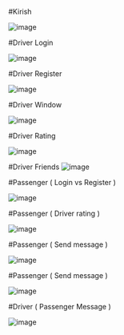 #Kirish

![image](https://github.com/SamandarYigitaliyev/Taxi-service.WPF/assets/121451433/6e91db40-ce3a-489b-9089-51c861f3a0b3)

#Driver Login

![image](https://github.com/SamandarYigitaliyev/Taxi-service.WPF/assets/121451433/8125ef31-236a-4612-bbf7-65af9fe9e0ff)

#Driver Register

![image](https://github.com/SamandarYigitaliyev/Taxi-service.WPF/assets/121451433/dfe83bfb-f480-4b13-8486-429cae760de2)

#Driver Window

![image](https://github.com/SamandarYigitaliyev/Taxi-service.WPF/assets/121451433/b05da6d8-2892-42de-9f79-073ea77a6349)

#Driver Rating

![image](https://github.com/SamandarYigitaliyev/Taxi-service.WPF/assets/121451433/3d0b5ca9-561d-4d9f-9ed5-8b5565ac5193)

#Driver Friends ![image](https://github.com/SamandarYigitaliyev/Taxi-service.WPF/assets/121451433/3f5dee83-69a5-43f1-9017-11159d41fe12)

#Passenger ( Login vs Register )

![image](https://github.com/SamandarYigitaliyev/Taxi-service.WPF/assets/121451433/7a9e87ff-ad03-4c72-bd40-e9bc5efc0fbe)

#Passenger ( Driver rating )

![image](https://github.com/SamandarYigitaliyev/Taxi-service.WPF/assets/121451433/53c0d72d-afa4-4936-9168-f307d06213d6)

#Passenger ( Send message )

![image](https://github.com/SamandarYigitaliyev/Taxi-service.WPF/assets/121451433/a34dcca5-986e-466c-b76c-192fa414aeef)

#Passenger ( Send message )

![image](https://github.com/SamandarYigitaliyev/Taxi-service.WPF/assets/121451433/ed31bf2e-d2b9-4647-8a2b-f40a2274ea89)

#Driver ( Passenger Message ) 

![image](https://github.com/SamandarYigitaliyev/Taxi-service.WPF/assets/121451433/2544616f-fba6-4793-9782-e8491ff78028)




















